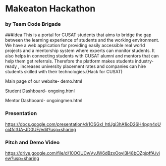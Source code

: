 # Makeaton Hackathon

### by Team Code Brigade

###Idea
This is a portal for CUSAT students that aims to bridge the gap between the learning experience of students and the working environment. We have a  web application for providing easily accessible real world projects and a mentorship system where experts can monitor students. It also helps in connecting students with CUSAT alumni and mentors that can help them get referrals. 
Therefore the platform makes students industry-ready , increases university  placement rates and companies can hire students skilled with their technologies.(Hack for CUSAT)

Main page of our website- demo.html

Student Dashboard- ongoing.html

Mentor Dashboard- ongoingmen.html

### Presentation
https://docs.google.com/presentation/d/1OSGxl_htlJgi3hA1ioD26H4pqn4oUoi4fctUA-JD0UE/edit?usp=sharing

### Pitch and Demo Video
https://drive.google.com/file/d/10OOUCwVvJW6dBzxOoyl3l48bOZpipffA/view?usp=sharing
